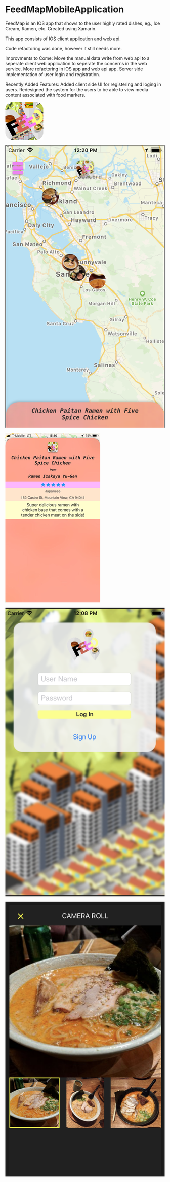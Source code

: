 # FeedMapMobileApplication
FeedMap is an IOS app that shows to the user highly rated dishes, eg., Ice Cream, Ramen, etc.
Created using Xamarin.

This app consists of IOS client application and web api.

Code refactoring was done, however it still needs more.

Improvments to Come:
Move the manual data write from web api to a seperate client web application to seperate the concerns in the web service.
More refactoring in iOS app and web api app.
Server side implementation of user login and registration.

Recently Added Features:
Added client side UI for registering and loging in users.
Redesigned the system for the users to be able to view media content associated with food markers.

![alt text](https://github.com/anurakhan/FeedMapMobileApplication/blob/master/AppIcons/FeedMapIcon120.png)

![alt text](https://github.com/anurakhan/FeedMapMobileApplication/blob/master/FeedMapScreen1.png)

![alt text](https://github.com/anurakhan/FeedMapMobileApplication/blob/master/FeedMapScreen2.png)

![alt text](https://github.com/anurakhan/FeedMapMobileApplication/blob/master/FeedMapScreen3.png)

![alt text](https://github.com/anurakhan/FeedMapMobileApplication/blob/master/FeedMapScreen4.png)
